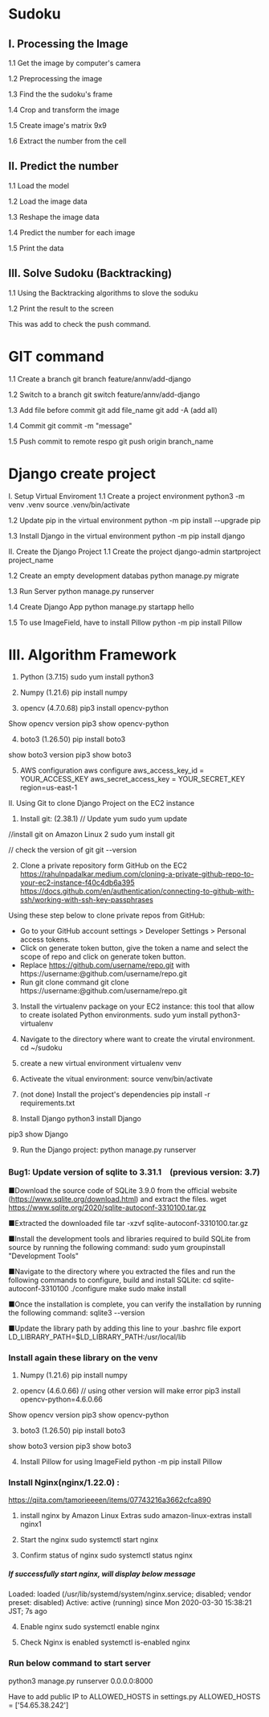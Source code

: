 # Sudoku
## I. Processing the Image
1.1 Get the image by computer's camera

1.2 Preprocessing the image

1.3 Find the the sudoku's frame

1.4 Crop and transform the image

1.5 Create image's matrix 9x9

1.6 Extract the number from the cell

## II. Predict the number
1.1 Load the model

1.2 Load the image data

1.3 Reshape the image data

1.4 Predict the number for each image

1.5 Print the data

## III. Solve Sudoku (Backtracking)
1.1 Using the Backtracking algorithms to slove the soduku

1.2 Print the result to the screen

This was add to check the push command.


# GIT command
1.1 Create a branch
git branch feature/annv/add-django

1.2 Switch to a branch
git switch feature/annv/add-django

1.3 Add file before commit
git add file_name
git add -A (add all)

1.4 Commit
git commit -m "message"

1.5 Push commit to remote respo
git push origin branch_name


# Django create project
I. Setup Virtual Enviroment
1.1 Create a project environment
python3 -m venv .venv
source .venv/bin/activate

1.2 Update pip in the virtual environment
python -m pip install --upgrade pip

1.3 Install Django in the virtual environment
python -m pip install django

II. Create the Django Project
1.1 Create the project
django-admin startproject project_name

1.2 Create an empty development databas
python manage.py migrate

1.3 Run Server
python manage.py runserver

1.4 Create Django App
python manage.py startapp hello

1.5 To use ImageField, have to install Pillow
python -m pip install Pillow

# III. Algorithm Framework
1. Python (3.7.15)
sudo yum install python3

2. Numpy (1.21.6)
pip install numpy

3. opencv (4.7.0.68)
pip3 install opencv-python

Show opencv version
pip3 show opencv-python


4. boto3 (1.26.50)
pip install boto3

show boto3 version
pip3 show boto3

5. AWS configuration
aws configure
aws_access_key_id = YOUR_ACCESS_KEY
aws_secret_access_key = YOUR_SECRET_KEY
region=us-east-1

II. Using Git to clone Django Project on the EC2 instance
1. Install git: (2.38.1)
// Update yum
sudo yum update

//install git on Amazon Linux 2
sudo yum install git

// check the version of git
git --version

2. Clone a private repository form GitHub on the EC2
https://rahulnpadalkar.medium.com/cloning-a-private-github-repo-to-your-ec2-instance-f40c4db6a395
https://docs.github.com/en/authentication/connecting-to-github-with-ssh/working-with-ssh-key-passphrases

Using these step below to clone private repos from GitHub:
- Go to your GitHub account settings > Developer Settings > Personal access tokens.
- Click on generate token button, give the token a name and select the scope of repo and click on generate token button.
- Replace https://github.com/username/repo.git with https://username:<Token>@github.com/username/repo.git
- Run git clone command git clone https://username:<Token>@github.com/username/repo.git

3. Install the virtualenv package on your EC2 instance:
this tool that allow to create isolated Python environments.
sudo yum install python3-virtualenv

4. Navigate to the directory where want to create the virutal environment.
cd ~/sudoku

5. create a new virtual environment
virtualenv venv

6. Activeate the vitual environment:
source venv/bin/activate

7. (not done) Install the project's dependencies
pip install -r requirements.txt

8. Install Django 
python3 install Django

pip3 show Django

9. Run the Django project:
python manage.py runserver

### Bug1: Update version of sqlite to 3.31.1　(previous version: 3.7)
■Download the source code of SQLite 3.9.0 from the official website (https://www.sqlite.org/download.html) and extract the files.
wget https://www.sqlite.org/2020/sqlite-autoconf-3310100.tar.gz

■Extracted the downloaded file
tar -xzvf sqlite-autoconf-3310100.tar.gz

■Install the development tools and libraries required to build SQLite from source by running the following command:
sudo yum groupinstall "Development Tools"

■Navigate to the directory where you extracted the files and run the following commands to configure, build and install SQLite:
cd sqlite-autoconf-3310100
./configure
make
sudo make install

■Once the installation is complete, you can verify the installation by running the following command:
sqlite3 --version

■Update the library path by adding this line to your .bashrc file
export LD_LIBRARY_PATH=$LD_LIBRARY_PATH:/usr/local/lib


### Install again these library on the venv
1. Numpy (1.21.6)
pip install numpy

2. opencv (4.6.0.66) // using other version will make error
pip3 install opencv-python=4.6.0.66

Show opencv version
pip3 show opencv-python

3. boto3 (1.26.50)
pip install boto3

show boto3 version
pip3 show boto3

4. Install Pillow for using ImageField
python -m pip install Pillow

### Install Nginx(nginx/1.22.0) :
https://qiita.com/tamorieeeen/items/07743216a3662cfca890
1. install nginx by Amazon Linux Extras
sudo amazon-linux-extras install nginx1

2. Start the nginx
sudo systemctl start nginx

3. Confirm status of nginx
sudo systemctl status nginx

##### If successfully start nginx, will display below message
Loaded: loaded (/usr/lib/systemd/system/nginx.service; disabled; vendor preset: disabled)
Active: active (running) since Mon 2020-03-30 15:38:21 JST; 7s ago

4. Enable nginx
sudo systemctl enable nginx

5. Check Nginx is enabled
systemctl is-enabled nginx


### Run below command to start server
python3 manage.py runserver 0.0.0.0:8000

Have to add public IP to ALLOWED_HOSTS in settings.py
ALLOWED_HOSTS = ['54.65.38.242']
